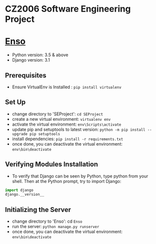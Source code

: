 # CZ2006 Software Engineering Project

# [Enso](https://www.enso.network)
- Python version: 3.5 & above
- Django version: 3.1

## Prerequisites
- Ensure VirtualEnv is Installed : `pip install virtualenv`

## Set Up
- change directory to 'SEProject': `cd SEProject`
- create a new virtual environment: `virtualenv env`
- activate the virtual environment: `env\Scripts\activate`
- update pip and setuptools to latest version: `python -m pip install --upgrade pip setuptools`
- install dependencies: `pip install -r requirements.txt`
- once done, you can deactivate the virtual environment: `env\bin\deactivate`

## Verifying Modules Installation
- To verify that Django can be seen by Python, type python from your shell. Then at the Python prompt, try to import Django:
```python
import django
django.__version__
```

## Initializing the Server
- change directory to 'Enso': cd `Enso`
- run the server: `python manage.py runserver`
- once done, you can deactivate the virtual environment: `env\bin\deactivate`
